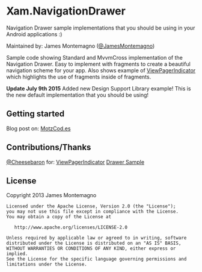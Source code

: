 Xam.NavigationDrawer
================
Navigation Drawer sample implementations that you should be using in your Android applications :)

Maintained by:
James Montemagno ([@JamesMontemagno](http://www.twitter.com/jamesmontemagno))


Sample code showing Standard and MvvmCross implementation of the Navigation Drawer. Easy to implement with fragments to create a beautiful navigation scheme for your app. Also shows example of [ViewPagerIndicator](https://github.com/Cheesebaron/ViewPagerIndicator) which highlights the use of fragments inside of fragments.


**Update July 9th 2015**
Added new Design Support Library example! This is the new default implementation that you should be using!


## Getting started
Blog post on: [MotzCod.es](http://motzcod.es/post/60427389481/effective-navigation-in-xamarin-android-part-1)

## Contributions/Thanks

[@Cheesebaron](http://github.com/cheesebaron) for:
[ViewPagerIndicator](https://github.com/Cheesebaron/ViewPagerIndicator)
[Drawer Sample](https://github.com/Cheesebaron/DrawerSample)


## License

   Copyright 2013 James Montemagno

    Licensed under the Apache License, Version 2.0 (the "License");
    you may not use this file except in compliance with the License.
    You may obtain a copy of the License at

       http://www.apache.org/licenses/LICENSE-2.0

    Unless required by applicable law or agreed to in writing, software
    distributed under the License is distributed on an "AS IS" BASIS,
    WITHOUT WARRANTIES OR CONDITIONS OF ANY KIND, either express or implied.
    See the License for the specific language governing permissions and
    limitations under the License.
